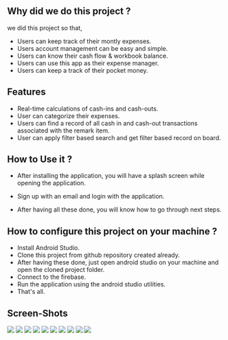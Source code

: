 ## Why did we do this project ?

we did this project so that, 
- Users can keep track of their montly expenses.
- Users account management can be easy and simple.
- Users can know their cash flow & workbook balance.
- Users can use this app as their expense manager.
- Users can keep a track of their pocket money.



## Features

- Real-time calculations of cash-ins and cash-outs.
-  User can categorize their expenses.
- Users can find a record of all cash in and cash-out transactions associated with the remark item.
- User can apply filter based search and get filter based record on board.


## How to Use it ?

- After installing the application, you will have a splash screen while opening the application. 

- Sign up with an email and login with the application.

- After having all these done, you will know how to go through next steps. 



## How to configure this project on your machine ?

- Install Android Studio.
- Clone this project from github repository created already.
- After having these done, just open android studio on your machine and open the  cloned project folder.
- Connect to the firebase. 
- Run the application using the android studio utilities.
- That's all. 



## Screen-Shots

![](Images/1.jpg)
![](Images/2.jpg)
![](Images/3.jpg)
![](Images/4.jpg)
![](Images/5.jpg)
![](Images/6.jpg)
![](Images/7.jpg)
![](Images/8.jpg)
![](Images/9.jpg)
![](Images/10.jpg)
